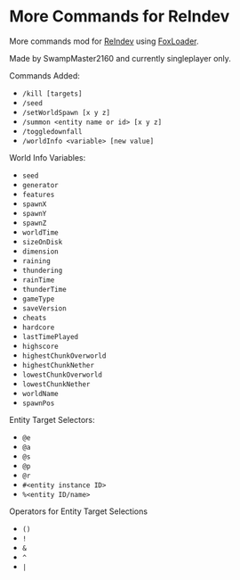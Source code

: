 # More Commands for ReIndev

More commands mod for [ReIndev](https://reindev.miraheze.org/wiki/Reindev_Wiki) using [FoxLoader](https://github.com/Fox2Code/FoxLoader).

Made by SwampMaster2160 and currently singleplayer only.

Commands Added:

* `/kill [targets]`
* `/seed`
* `/setWorldSpawn [x y z]`
* `/summon <entity name or id> [x y z]`
* `/toggledownfall`
* `/worldInfo <variable> [new value]`

World Info Variables:

* `seed`
* `generator`
* `features`
* `spawnX`
* `spawnY`
* `spawnZ`
* `worldTime`
* `sizeOnDisk`
* `dimension`
* `raining`
* `thundering`
* `rainTime`
* `thunderTime`
* `gameType`
* `saveVersion`
* `cheats`
* `hardcore`
* `lastTimePlayed`
* `highscore`
* `highestChunkOverworld`
* `highestChunkNether`
* `lowestChunkOverworld`
* `lowestChunkNether`
* `worldName`
* `spawnPos`

Entity Target Selectors:

* `@e`
* `@a`
* `@s`
* `@p`
* `@r`
* `#<entity instance ID>`
* `%<entity ID/name>`

Operators for Entity Target Selections
* `()`
* `!`
* `&`
* `^`
* `|`